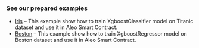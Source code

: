 ### See our prepared examples

- [Iris](./iris) – This example show how to train XgboostClassifier model on Titanic dataset and use it in Aleo Smart Contract.
- [Boston](./boston) – This example show how to train XgboostRegressor model on Boston dataset and use it in Aleo Smart Contract.